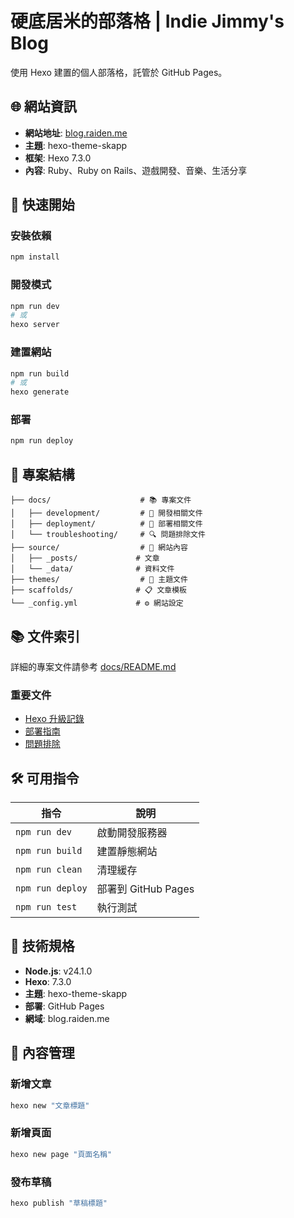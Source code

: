 # 硬底居米的部落格 | Indie Jimmy's Blog

使用 Hexo 建置的個人部落格，託管於 GitHub Pages。

## 🌐 網站資訊

- **網站地址**: [blog.raiden.me](https://blog.raiden.me)
- **主題**: hexo-theme-skapp
- **框架**: Hexo 7.3.0
- **內容**: Ruby、Ruby on Rails、遊戲開發、音樂、生活分享

## 🚀 快速開始

### 安裝依賴
```bash
npm install
```

### 開發模式
```bash
npm run dev
# 或
hexo server
```

### 建置網站
```bash
npm run build
# 或
hexo generate
```

### 部署
```bash
npm run deploy
```

## 📁 專案結構

```
├── docs/                    # 📚 專案文件
│   ├── development/         # 🔧 開發相關文件
│   ├── deployment/          # 🚀 部署相關文件
│   └── troubleshooting/     # 🔍 問題排除文件
├── source/                  # 📝 網站內容
│   ├── _posts/             # 文章
│   └── _data/              # 資料文件
├── themes/                  # 🎨 主題文件
├── scaffolds/              # 📋 文章模板
└── _config.yml             # ⚙️ 網站設定
```

## 📚 文件索引

詳細的專案文件請參考 [docs/README.md](docs/README.md)

### 重要文件
- [Hexo 升級記錄](docs/development/hexo-upgrade-summary.md)
- [部署指南](docs/deployment/deployment-guide.md)
- [問題排除](docs/troubleshooting/hexo-server-status.md)

## 🛠️ 可用指令

| 指令 | 說明 |
|------|------|
| `npm run dev` | 啟動開發服務器 |
| `npm run build` | 建置靜態網站 |
| `npm run clean` | 清理緩存 |
| `npm run deploy` | 部署到 GitHub Pages |
| `npm run test` | 執行測試 |

## 🔧 技術規格

- **Node.js**: v24.1.0
- **Hexo**: 7.3.0
- **主題**: hexo-theme-skapp
- **部署**: GitHub Pages
- **網域**: blog.raiden.me

## 📝 內容管理

### 新增文章
```bash
hexo new "文章標題"
```

### 新增頁面
```bash
hexo new page "頁面名稱"
```

### 發布草稿
```bash
hexo publish "草稿標題"
```
